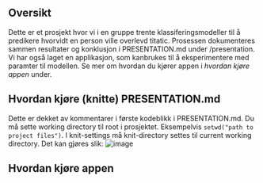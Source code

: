 ## Oversikt
Dette er et prosjekt hvor vi i en gruppe trente klassiferingsmodeller til å predikere hvorvidt en person ville overlevd titatic. Prosessen dokumenteres sammen resultater og konklusjon i PRESENTATION.md under /presentation. Vi har også laget en applikasjon, som kanbrukes til å eksperimentere med paramter til modellen. Se mer om hvordan du kjører appen i *hvordan kjøre appen* under.  

## Hvordan kjøre (knitte) PRESENTATION.md
Dette er dekket av kommentarer i første kodeblikk i PRESENTATION.md. 
Du må sette working directory til root i prosjektet. Eksempelvis `setwd("path to project files")`.
I knit-settings må knit-directory settes til current working directory. Det kan gjøres slik:
![image](https://github.com/user-attachments/assets/324bcc8a-506e-4996-97e2-6cdc105d5870)

## Hvordan kjøre appen

